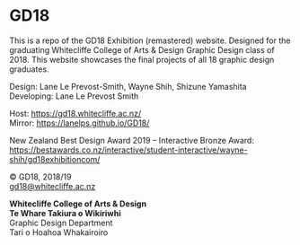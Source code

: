 # GD18

This is a repo of the GD18 Exhibition (remastered) website. Designed for the graduating Whitecliffe College of Arts & Design Graphic Design class of 2018. This website showcases the final projects of all 18 graphic design graduates.

Design: Lane Le Prevost-Smith, Wayne Shih, Shizune Yamashita <br/>
Developing: Lane Le Prevost Smith

Host: https://gd18.whitecliffe.ac.nz/ <br/>
Mirror: https://lanelps.github.io/GD18/

New Zealand Best Design Award 2019 – Interactive Bronze Award: <br/>
https://bestawards.co.nz/interactive/student-interactive/wayne-shih/gd18exhibitioncom/

© GD18, 2018/19 <br/>
gd18@whitecliffe.ac.nz

**Whitecliffe College of Arts & Design** <br/>
**Te Whare Takiura o Wikiriwhi** <br/>
Graphic Design Department <br/>
Tari o Hoahoa Whakairoiro
